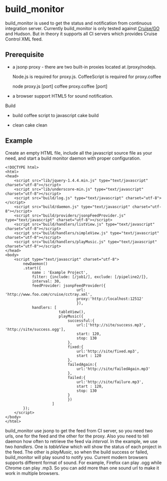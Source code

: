 build_monitor
=============

build_monitor is used to get the status and notification from continuous integration server. Currently build_monitor is only tested against [Cruise/GO](http://www.thoughtworks-studios.com/go-agile-release-management) and Hudson. But in theory it supports all CI servers which provides Cruise Control XML feed.

Prerequisite
----------
* a jsonp proxy - there are two built-in proxies located at /proxy/nodejs. 
	
	Node.js is required for proxy.js. CoffeeScript is required for proxy.coffee

	node proxy.js [port]
	coffee proxy.coffee [port]

* a browser support HTML5 for sound notification.

Build

* build coffee script to javascript
	cake build

* clean 
	cake clean

Example
-------

Create an empty HTML file, include all the javascript source file as your need, and start a build monitor daemon with proper configuration.

	<!DOCTYPE html>
	<html>
	<head>
		<script src="lib/jquery-1.4.4.min.js" type="text/javascript" charset="utf-8"></script>
		<script src="lib/underscore-min.js" type="text/javascript" charset="utf-8"></script>
		<script src="build/log.js" type="text/javascript" charset="utf-8"></script>
		<script src="build/daemon.js" type="text/javascript" charset="utf-8"></script>
		<script src="build/providers/jsonpFeedProvider.js" type="text/javascript" charset="utf-8"></script>
		<script src="build/handlers/listView.js" type="text/javascript" charset="utf-8"></script>
		<script src="build/handlers/simpleView.js" type="text/javascript" charset="utf-8"></script>
		<script src="build/handlers/playMusic.js" type="text/javascript" charset="utf-8"></script>
	</head>
	<body>
		<script type="text/javascript" charset="utf-8">
			newDaemon()
			.start({
				name : 'Example Project',
				filter: {include: [/job1/], exclude: [/pipeline2/]},
				interval: 30,
				feedProvider: jsonpFeedProvider({
									url: 'http://www.foo.com/cruise/cctray.xml', 
									proxy:'http://localhost:12512'
									}),
				handlers: [
							tableView(),
						   	playMusic({	
								successful:{
									url:['http://site/success.mp3', 'http://site/success.ogg'],
									start: 120,
									stop: 130
								},
				   				fixed:{
									url:'http://site/fixed.mp3',
									start : 120
								},
								failedAgain:{
									url:'http://site/failedAgain.mp3'
								},
				   				failed:{
									url:'http://site/failure.mp3',
									start : 120,
									stop: 130
								}
								})
						 ]
			});
		</script>
	</body>
	</html>

build_monitor use jsonp to get the feed from CI server, so you need two urls, one for the feed and the other for the proxy. Also you need to tell daemon how often to retrieve the feed via *interval*. In the example, we use two *handlers*. One is *tableView* which will show the status of each project in the feed. The other is *playMusic*, so when the build success or failed, build_monitor will play sound to notify you. Current modern browsers supports different format of sound. For example, Firefox can play .ogg while Chrome can play .mp3. So you can add more than one sound url to make it work in multiple browsers.